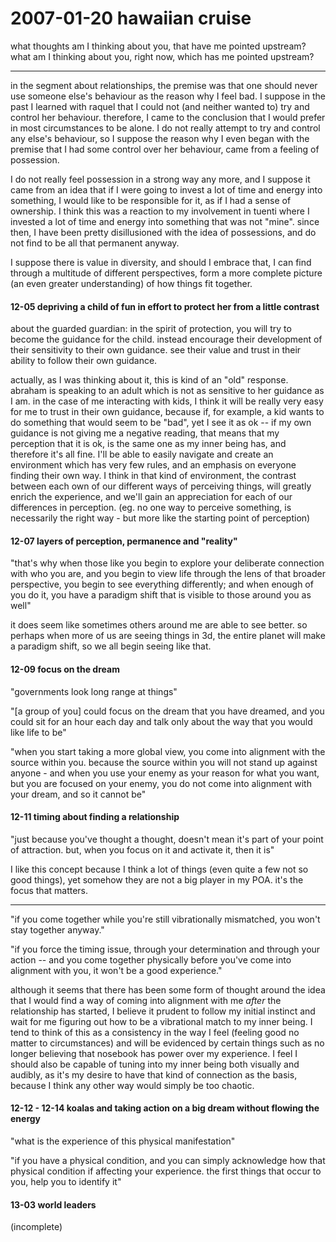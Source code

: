 # 2007-01-20 hawaiian cruise

what thoughts am I thinking about you, that have me pointed upstream?
what am I thinking about you, right now, which has me pointed upstream?

---

in the segment about relationships, the premise was that one should never use someone else's behaviour as the reason why I feel bad. I suppose in the past I learned with raquel that I could not (and neither wanted to) try and control her behaviour. therefore, I came to the conclusion that I would prefer in most circumstances to be alone. I do not really attempt to try and control any else's behaviour, so I suppose the reason why I even began with the premise that I had some control over her behaviour, came from a feeling of possession.

I do not really feel possession in a strong way any more, and I suppose it came from an idea that if I were going to invest a lot of time and energy into something, I would like to be responsible for it, as if I had a sense of ownership. I think this was a reaction to my involvement in tuenti where I invested a lot of time and energy into something that was not "mine". since then, I have been pretty disillusioned with the idea of possessions, and do not find to be all that permanent anyway.

I suppose there is value in diversity, and should I embrace that, I can find through a multitude of different perspectives, form a more complete picture (an even greater understanding) of how things fit together.

#### 12-05 depriving a child of fun in effort to protect her from a little contrast

about the guarded guardian: in the spirit of protection, you will try to become the guidance for the child. instead encourage their development of their sensitivity to their own guidance. see their value and trust in their ability to follow their own guidance.

actually, as I was thinking about it, this is kind of an "old" response. abraham is speaking to an adult which is not as sensitive to her guidance as I am. in the case of me interacting with kids, I think it will be really very easy for me to trust in their own guidance, because if, for example, a kid wants to do something that would seem to be "bad", yet I see it as ok -- if my own guidance is not giving me a negative reading, that means that my perception that it is ok, is the same one as my inner being has, and therefore it's all fine. I'll be able to easily navigate and create an environment which has very few rules, and an emphasis on everyone finding their own way. I think in that kind of environment, the contrast between each own of our different ways of perceiving things, will greatly enrich the experience, and we'll gain an appreciation for each of our differences in perception. (eg. no one way to perceive something, is necessarily the right way - but more like the starting point of perception)

#### 12-07 layers of perception, permanence and "reality"

"that's why when those like you begin to explore your deliberate connection with who you are, and you begin to view life through the lens of that broader perspective, you begin to see everything differently; and when enough of you do it, you have a paradigm shift that is visible to those around you as well"

it does seem like sometimes others around me are able to see better. so perhaps when more of us are seeing things in 3d, the entire planet will make a paradigm shift, so we all begin seeing like that.

#### 12-09 focus on the dream

"governments look long range at things"

"[a group of you] could focus on the dream that you have dreamed, and you could sit for an hour each day and talk only about the way that you would like life to be"

"when you start taking a more global view, you come into alignment with the source within you. because the source within you will not stand up against anyone - and when you use your enemy as your reason for what you want, but you are focused on your enemy, you do not come into alignment with your dream, and so it cannot be"

#### 12-11 timing about finding a relationship

"just because you've thought a thought, doesn't mean it's part of your point of attraction. but, when you focus on it and activate it, then it is"

I like this concept because I think a lot of things (even quite a few not so good things), yet somehow they are not a big player in my POA. it's the focus that matters.


---

"if you come together while you're still vibrationally mismatched, you won't stay together anyway."

"if you force the timing issue, through your determination and through your action -- and you come together physically before you've come into alignment with you, it won't be a good experience."

although it seems that there has been some form of thought around the idea that I would find a way of coming into alignment with me *after* the relationship has started, I believe it prudent to follow my initial instinct and wait for me figuring out how to be a vibrational match to my inner being. I tend to think of this as a consistency in the way I feel (feeling good no matter to circumstances) and will be evidenced by certain things such as no longer believing that nosebook has power over my experience. I feel I should also be capable of tuning into my inner being both visually and audibly, as it's my desire to have that kind of connection as the basis, because I think any other way would simply be too chaotic.

#### 12-12 - 12-14 koalas and taking action on a big dream without flowing the energy

"what is the experience of this physical manifestation"

"if you have a physical condition, and you can simply acknowledge how that physical condition if affecting your experience. the first things that occur to you, help you to identify it"

#### 13-03 world leaders

(incomplete)
